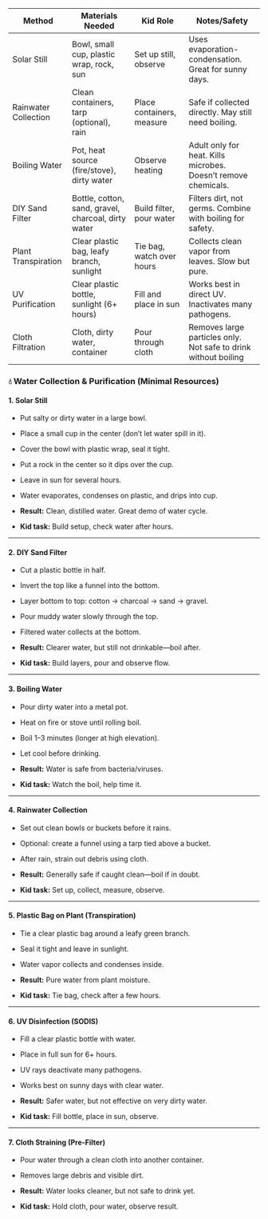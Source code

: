 | Method               | Materials Needed                                    | Kid Role                  | Notes/Safety                                                    |
| -------------------- | --------------------------------------------------- | ------------------------- | --------------------------------------------------------------- |
| Solar Still          | Bowl, small cup, plastic wrap, rock, sun            | Set up still, observe     | Uses evaporation-condensation. Great for sunny days.            |
| Rainwater Collection | Clean containers, tarp (optional), rain             | Place containers, measure | Safe if collected directly. May still need boiling.             |
| Boiling Water        | Pot, heat source (fire/stove), dirty water          | Observe heating           | Adult only for heat. Kills microbes. Doesn’t remove chemicals.  |
| DIY Sand Filter      | Bottle, cotton, sand, gravel, charcoal, dirty water | Build filter, pour water  | Filters dirt, not germs. Combine with boiling for safety.       |
| Plant Transpiration  | Clear plastic bag, leafy branch, sunlight           | Tie bag, watch over hours | Collects clean vapor from leaves. Slow but pure.                |
| UV Purification      | Clear plastic bottle, sunlight (6+ hours)           | Fill and place in sun     | Works best in direct UV. Inactivates many pathogens.            |
| Cloth Filtration     | Cloth, dirty water, container                       | Pour through cloth        | Removes large particles only. Not safe to drink without boiling |



### 💧 Water Collection & Purification (Minimal Resources)

#### 1. **Solar Still**

- Put salty or dirty water in a large bowl.
    
- Place a small cup in the center (don’t let water spill in it).
    
- Cover the bowl with plastic wrap, seal it tight.
    
- Put a rock in the center so it dips over the cup.
    
- Leave in sun for several hours.
    
- Water evaporates, condenses on plastic, and drips into cup.
    
- **Result:** Clean, distilled water. Great demo of water cycle.
    
- **Kid task:** Build setup, check water after hours.
    

---

#### 2. **DIY Sand Filter**

- Cut a plastic bottle in half.
    
- Invert the top like a funnel into the bottom.
    
- Layer bottom to top: cotton → charcoal → sand → gravel.
    
- Pour muddy water slowly through the top.
    
- Filtered water collects at the bottom.
    
- **Result:** Clearer water, but still not drinkable—boil after.
    
- **Kid task:** Build layers, pour and observe flow.
    

---

#### 3. **Boiling Water**

- Pour dirty water into a metal pot.
    
- Heat on fire or stove until rolling boil.
    
- Boil 1–3 minutes (longer at high elevation).
    
- Let cool before drinking.
    
- **Result:** Water is safe from bacteria/viruses.
    
- **Kid task:** Watch the boil, help time it.
    

---

#### 4. **Rainwater Collection**

- Set out clean bowls or buckets before it rains.
    
- Optional: create a funnel using a tarp tied above a bucket.
    
- After rain, strain out debris using cloth.
    
- **Result:** Generally safe if caught clean—boil if in doubt.
    
- **Kid task:** Set up, collect, measure, observe.
    

---

#### 5. **Plastic Bag on Plant (Transpiration)**

- Tie a clear plastic bag around a leafy green branch.
    
- Seal it tight and leave in sunlight.
    
- Water vapor collects and condenses inside.
    
- **Result:** Pure water from plant moisture.
    
- **Kid task:** Tie bag, check after a few hours.
    

---

#### 6. **UV Disinfection (SODIS)**

- Fill a clear plastic bottle with water.
    
- Place in full sun for 6+ hours.
    
- UV rays deactivate many pathogens.
    
- Works best on sunny days with clear water.
    
- **Result:** Safer water, but not effective on very dirty water.
    
- **Kid task:** Fill bottle, place in sun, observe.
    

---

#### 7. **Cloth Straining (Pre-Filter)**

- Pour water through a clean cloth into another container.
    
- Removes large debris and visible dirt.
    
- **Result:** Water looks cleaner, but not safe to drink yet.
    
- **Kid task:** Hold cloth, pour water, observe result.
    

